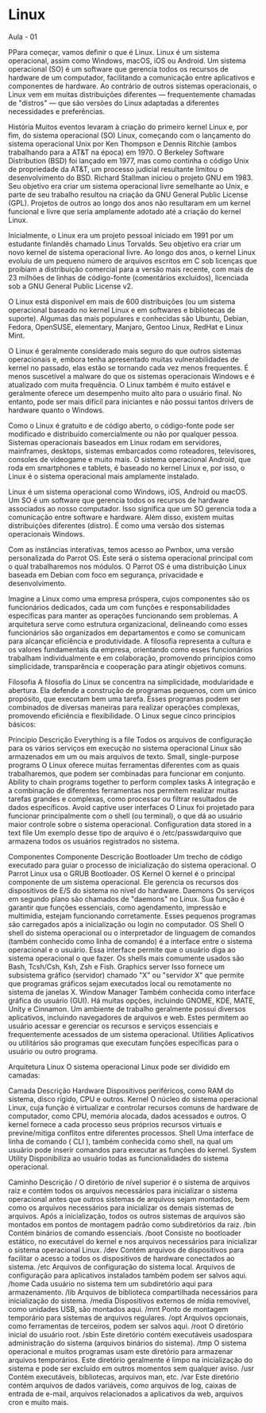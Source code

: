 # Linux
Aula - 01


PPara começar, vamos definir o que é Linux. Linux é um sistema operacional, assim como Windows, macOS, iOS ou Android. Um sistema operacional (SO) é um software que gerencia todos os recursos de hardware de um computador, facilitando a comunicação entre aplicativos e componentes de hardware. Ao contrário de outros sistemas operacionais, o Linux vem em muitas distribuições diferentes — frequentemente chamadas de "distros" —
que são versões do Linux adaptadas a diferentes necessidades e preferências.

História
Muitos eventos levaram à criação do primeiro kernel Linux e, por fim, do sistema operacional (SO) Linux, começando com o lançamento do sistema operacional Unix por Ken Thompson e Dennis Ritchie (ambos trabalhando para a AT&T na época) em 1970. O Berkeley Software Distribution (BSD) foi lançado em 1977, mas como continha o código Unix de propriedade da AT&T, um processo judicial resultante limitou o desenvolvimento do BSD. Richard Stallman iniciou o projeto GNU em 1983. Seu objetivo era criar um sistema operacional livre semelhante ao Unix, e parte de seu trabalho resultou na criação da GNU General Public License (GPL). Projetos de outros ao longo dos anos não resultaram em um kernel funcional e livre que seria amplamente adotado até a criação do kernel Linux.

Inicialmente, o Linux era um projeto pessoal iniciado em 1991 por um estudante finlandês chamado Linus Torvalds. Seu objetivo era criar um novo kernel de sistema operacional livre. Ao longo dos anos, o kernel Linux evoluiu de um pequeno número de arquivos escritos em C sob licenças que proibiam a distribuição comercial para a versão mais recente, com mais de 23 milhões de linhas de código-fonte (comentários excluídos), licenciada sob a GNU General Public License v2.

O Linux está disponível em mais de 600 distribuições (ou um sistema operacional baseado no kernel Linux e em softwares e bibliotecas de suporte). Algumas das mais populares e conhecidas são Ubuntu, Debian, Fedora, OpenSUSE, elementary, Manjaro, Gentoo Linux, RedHat e Linux Mint.

O Linux é geralmente considerado mais seguro do que outros sistemas operacionais e, embora tenha apresentado muitas vulnerabilidades de kernel no passado, elas estão se tornando cada vez menos frequentes. É menos suscetível a malware do que os sistemas operacionais Windows e é atualizado com muita frequência. O Linux também é muito estável e geralmente oferece um desempenho muito alto para o usuário final. No entanto, pode ser mais difícil para iniciantes e não possui tantos drivers de hardware quanto o Windows.

Como o Linux é gratuito e de código aberto, o código-fonte pode ser modificado e distribuído comercialmente ou não por qualquer pessoa. Sistemas operacionais baseados em Linux rodam em servidores, mainframes, desktops, sistemas embarcados como roteadores, televisores, consoles de videogame e muito mais. O sistema operacional Android, que roda em smartphones e tablets, é baseado no kernel Linux e, por isso, o Linux é o sistema operacional mais amplamente instalado.

Linux é um sistema operacional como Windows, iOS, Android ou macOS. Um SO é um software que gerencia todos os recursos de hardware associados ao nosso computador. Isso significa que um SO gerencia toda a comunicação entre software e hardware. Além disso, existem muitas distribuições diferentes (distro). É como uma versão dos sistemas operacionais Windows.

Com as instâncias interativas, temos acesso ao Pwnbox, uma versão personalizada do Parrot OS. Este será o sistema operacional principal com o qual trabalharemos nos módulos. O Parrot OS é uma distribuição Linux baseada em Debian com foco em segurança, privacidade e desenvolvimento.

Imagine a Linux como uma empresa próspera, cujos componentes são os funcionários dedicados, cada um com funções e responsabilidades específicas para manter as operações funcionando sem problemas. A arquitetura serve como estrutura organizacional, delineando como esses funcionários são organizados em departamentos e como se comunicam para alcançar eficiência e produtividade. A filosofia representa a cultura e os valores fundamentais da empresa, orientando como esses funcionários trabalham individualmente e em colaboração, 
promovendo princípios como simplicidade, transparência e cooperação para atingir objetivos comuns.


Filosofia
A filosofia do Linux se concentra na simplicidade, modularidade e abertura. Ela defende a construção de programas pequenos, com um único propósito, que executam bem uma tarefa. Esses programas podem ser combinados de diversas maneiras para realizar operações complexas, promovendo eficiência e flexibilidade. O Linux segue cinco princípios básicos:

Princípio	Descrição
Everything is a file	Todos os arquivos de configuração para os vários serviços em execução no sistema operacional Linux são armazenados em um ou mais arquivos de texto.
Small, single-purpose programs	O Linux oferece muitas ferramentas diferentes com as quais trabalharemos, que podem ser combinadas para funcionar em conjunto.
Ability to chain programs together to perform complex tasks	A integração e a combinação de diferentes ferramentas nos permitem realizar muitas tarefas grandes e complexas, como processar ou filtrar resultados de dados específicos.
Avoid captive user interfaces	O Linux foi projetado para funcionar principalmente com o shell (ou terminal), o que dá ao usuário maior controle sobre o sistema operacional.
Configuration data stored in a text file	Um exemplo desse tipo de arquivo é o /etc/passwdarquivo que armazena todos os usuários registrados no sistema.


Componentes
Componente	Descrição
Bootloader	Um trecho de código executado para guiar o processo de inicialização do sistema operacional. O Parrot Linux usa o GRUB Bootloader.
OS Kernel	O kernel é o principal componente de um sistema operacional. Ele gerencia os recursos dos dispositivos de E/S do sistema no nível do hardware.
Daemons	Os serviços em segundo plano são chamados de "daemons" no Linux. Sua função é garantir que funções essenciais, como agendamento, impressão e multimídia, estejam funcionando corretamente. Esses pequenos programas são carregados após a inicialização ou login no computador.
OS Shell	O shell do sistema operacional ou o interpretador de linguagem de comandos (também conhecido como linha de comando) é a interface entre o sistema operacional e o usuário. Essa interface permite que o usuário diga ao sistema operacional o que fazer. Os shells mais comumente usados ​​são Bash, Tcsh/Csh, Ksh, Zsh e Fish.
Graphics server	Isso fornece um subsistema gráfico (servidor) chamado "X" ou "servidor X" que permite que programas gráficos sejam executados local ou remotamente no sistema de janelas X.
Window Manager	Também conhecida como interface gráfica do usuário (GUI). Há muitas opções, incluindo GNOME, KDE, MATE, Unity e Cinnamon. Um ambiente de trabalho geralmente possui diversos aplicativos, incluindo navegadores de arquivos e web. Estes permitem ao usuário acessar e gerenciar os recursos e serviços essenciais e frequentemente acessados ​​de um sistema operacional.
Utilities	Aplicativos ou utilitários são programas que executam funções específicas para o usuário ou outro programa.


Arquitetura Linux
O sistema operacional Linux pode ser dividido em camadas:

Camada	Descrição
Hardware	Dispositivos periféricos, como RAM do sistema, disco rígido, CPU e outros.
Kernel	O núcleo do sistema operacional Linux, cuja função é virtualizar e controlar recursos comuns de hardware de computador, como CPU, memória alocada, dados acessados ​​e outros. O kernel fornece a cada processo seus próprios recursos virtuais e previne/mitiga conflitos entre diferentes processos.
Shell	Uma interface de linha de comando ( CLI ), também conhecida como shell, na qual um usuário pode inserir comandos para executar as funções do kernel.
System Utility	Disponibiliza ao usuário todas as funcionalidades do sistema operacional.



Caminho	Descrição
/	O diretório de nível superior é o sistema de arquivos raiz e contém todos os arquivos necessários para inicializar o sistema operacional antes que outros sistemas de arquivos sejam montados, bem como os arquivos necessários para inicializar os demais sistemas de arquivos. Após a inicialização, todos os outros sistemas de arquivos são montados em pontos de montagem padrão como subdiretórios da raiz.
/bin	Contém binários de comando essenciais.
/boot	Consiste no bootloader estático, no executável do kernel e nos arquivos necessários para inicializar o sistema operacional Linux.
/dev	Contém arquivos de dispositivos para facilitar o acesso a todos os dispositivos de hardware conectados ao sistema.
/etc	Arquivos de configuração do sistema local. Arquivos de configuração para aplicativos instalados também podem ser salvos aqui.
/home	Cada usuário no sistema tem um subdiretório aqui para armazenamento.
/lib	Arquivos de biblioteca compartilhada necessários para inicialização do sistema.
/media	Dispositivos externos de mídia removível, como unidades USB, são montados aqui.
/mnt	Ponto de montagem temporário para sistemas de arquivos regulares.
/opt	Arquivos opcionais, como ferramentas de terceiros, podem ser salvos aqui.
/root	O diretório inicial do usuário root.
/sbin	Este diretório contém executáveis ​​usados ​​para administração do sistema (arquivos binários do sistema).
/tmp	O sistema operacional e muitos programas usam este diretório para armazenar arquivos temporários. Este diretório geralmente é limpo na inicialização do sistema e pode ser excluído em outros momentos sem qualquer aviso.
/usr	Contém executáveis, bibliotecas, arquivos man, etc.
/var	Este diretório contém arquivos de dados variáveis, como arquivos de log, caixas de entrada de e-mail, arquivos relacionados a aplicativos da web, arquivos cron e muito mais.
